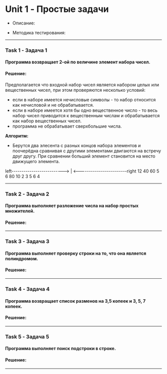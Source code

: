 # Unit 1 - Простые задачи

- Описание:

- Методика тестирования:

___

### Task 1 - Задача 1
#### Программа возвращает 2-ой по величине элемент набора чисел.
#### Решение:

Предполагается что входной набор чисел является набором целых или вещественных чисел, при этом проверяются несколько условий:
- если в наборе имеется нечисловые символы - то набор относится как нечисловой и не обрабатывается.
- если в наборе имеется хотя бы одно вещественное число - то весь набор чисел приводится к вещественным числам и обрабатывается как набор вещественных чисел.
- программа не обрабатывает сверхбольшие числа.

**Алгоритм:**
- Берутся два элесента с разных концов набора элементов и поочерёдна сравнивая с другими элементами двигаются на встречу друг другу. При сравнении больший элемент становится на место движущего элемента.

left--------------------------> | <------------------------right
 12    40    60    5    6    80    10    2    3    5    6    4 


___

### Task 2 - Задача 2
#### Программа выполняет разложение числа на набор простых множителей.
#### Решение:
___


### Task 3 - Задача 3
#### Программа выполняет проверку строки на то, что она является полиндромом.
#### Решение:
___


### Task 4 - Задача 4
#### Программа возвращает список разменов на 3,5 копеек и 3, 5, 7 копеек.
#### Решение:
___


### Task 5 - Задача 5
#### Программа выполняет поиск подстроки в строке.
#### Решение:

___

